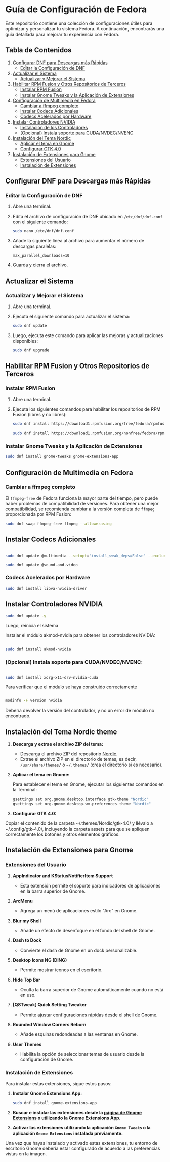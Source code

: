 # Guía de Configuración de Fedora

Este repositorio contiene una colección de configuraciones útiles para optimizar y personalizar tu sistema Fedora. A continuación, encontrarás una guía detallada para mejorar tu experiencia con Fedora.

## Tabla de Contenidos
1. [Configurar DNF para Descargas más Rápidas](#configurar-dnf-para-descargas-más-rápidas)
   - [Editar la Configuración de DNF](#editar-la-configuración-de-dnf)
2. [Actualizar el Sistema](#actualizar-el-sistema)
   - [Actualizar y Mejorar el Sistema](#actualizar-y-mejorar-el-sistema)
3. [Habilitar RPM Fusion y Otros Repositorios de Terceros](#habilitar-rpm-fusion-y-otros-repositorios-de-terceros)
   - [Instalar RPM Fusion](#instalar-rpm-fusion)
   - [Instalar Gnome Tweaks y la Aplicación de Extensiones](#instalar-gnome-tweaks-y-la-aplicación-de-extensiones)
4. [Configuración de Multimedia en Fedora](#configuración-de-multimedia-en-fedora)
   - [Cambiar a ffmpeg completo](#cambiar-a-ffmpeg-completo)
   - [Instalar Codecs Adicionales](#instalar-codecs-adicionales)
   - [Codecs Acelerados por Hardware](#codecs-acelerados-por-hardware)
5. [Instalar Controladores NVIDIA](#instalar-controladores-nvidia)
   - [Instalación de los Controladores](#instalación-de-los-controladores)
   - [(Opcional) Instala soporte para CUDA/NVDEC/NVENC](#opcional-instala-soporte-para-cudanvdecnvenc)
6. [Instalación del Tema Nordic](#instalación-del-tema-nordic)
   - [Aplicar el tema en Gnome](#aplicar-el-tema-en-gnome)
   - [Configurar GTK 4.0](#configurar-gtk-40)
7. [Instalación de Extensiones para Gnome](#instalación-de-extensiones-para-gnome)
   - [Extensiones del Usuario](#extensiones-del-usuario)
   - [Instalación de Extensiones](#instalación-de-extensiones)

## Configurar DNF para Descargas más Rápidas


### Editar la Configuración de DNF


1. Abre una terminal.
2. Edita el archivo de configuración de DNF ubicado en `/etc/dnf/dnf.conf` con el siguiente comando:

    ```bash
    sudo nano /etc/dnf/dnf.conf
    ```

3. Añade la siguiente línea al archivo para aumentar el número de descargas paralelas:

    ```
    max_parallel_downloads=10
    ```

4. Guarda y cierra el archivo.


## Actualizar el Sistema


### Actualizar y Mejorar el Sistema


1. Abre una terminal.
2. Ejecuta el siguiente comando para actualizar el sistema:

    ```bash
    sudo dnf update
    ```

3. Luego, ejecuta este comando para aplicar las mejoras y actualizaciones disponibles:

    ```bash
    sudo dnf upgrade
    ```


## Habilitar RPM Fusion y Otros Repositorios de Terceros


### Instalar RPM Fusion

1. Abre una terminal.
2. Ejecuta los siguientes comandos para habilitar los repositorios de RPM Fusion (libres y no libres):

    ```bash
    sudo dnf install https://download1.rpmfusion.org/free/fedora/rpmfusion-free-release-$(rpm -E %fedora).noarch.rpm
    ```

    ```bash
    sudo dnf install https://download1.rpmfusion.org/nonfree/fedora/rpmfusion-nonfree-release-$(rpm -E %fedora).noarch.rpm
    ```

### Instalar Gnome Tweaks y la Aplicación de Extensiones

```bash
sudo dnf install gnome-tweaks gnome-extensions-app
```

## Configuración de Multimedia en Fedora


### Cambiar a ffmpeg completo

El `ffmpeg-free` de Fedora funciona la mayor parte del tiempo, pero puede haber problemas de compatibilidad de versiones. Para obtener una mejor compatibilidad, se recomienda cambiar a la versión completa de `ffmpeg` proporcionada por RPM Fusion:

```bash
sudo dnf swap ffmpeg-free ffmpeg --allowerasing
```

## Instalar Codecs Adicionales


```bash

sudo dnf update @multimedia --setopt="install_weak_deps=False" --exclude=PackageKit-gstreamer-plugin
```


```bash
sudo dnf update @sound-and-video
```

### Codecs Acelerados por Hardware


```bash
sudo dnf install libva-nvidia-driver
```
## Instalar Controladores NVIDIA


```bash
sudo dnf update -y
```

Luego, reinicia el sistema 

Instalar el módulo akmod-nvidia para obtener los controladores NVIDIA:

```bash

sudo dnf install akmod-nvidia
```

### (Opcional) Instala soporte para CUDA/NVDEC/NVENC:

```bash

sudo dnf install xorg-x11-drv-nvidia-cuda
```


Para verificar que el módulo se haya construido correctamente

```bash

modinfo -F version nvidia
```
Debería devolver la versión del controlador, y no un error de módulo no encontrado.


## Instalación del Tema Nordic theme

1. **Descarga y extrae el archivo ZIP del tema:**
   - Descarga el archivo ZIP del repositorio [Nordic](https://github.com/EliverLara/Nordic).
   - Extrae el archivo ZIP en el directorio de temas, es decir, `/usr/share/themes/` o `~/.themes/` (crea el directorio si es necesario).

2. **Aplicar el tema en Gnome:**

   Para establecer el tema en Gnome, ejecutar los siguientes comandos en la Terminal:

   ```bash
   gsettings set org.gnome.desktop.interface gtk-theme "Nordic"
   gsettings set org.gnome.desktop.wm.preferences theme "Nordic"
   ```

3. **Configurar GTK 4.0:**

Copiar el contenido de la carpeta ~/.themes/Nordic/gtk-4.0/ y llévalo a ~/.config/gtk-4.0/, incluyendo la carpeta assets para que se apliquen correctamente los botones y otros elementos gráficos.


## Instalación de Extensiones para Gnome

### Extensiones del Usuario

1. **AppIndicator and KStatusNotifierItem Support**
   - Esta extensión permite el soporte para indicadores de aplicaciones en la barra superior de Gnome.

2. **ArcMenu**
   - Agrega un menú de aplicaciones estilo "Arc" en Gnome.

3. **Blur my Shell**
   - Añade un efecto de desenfoque en el fondo del shell de Gnome.

4. **Dash to Dock**
   - Convierte el dash de Gnome en un dock personalizable.

5. **Desktop Icons NG (DING)**
   - Permite mostrar iconos en el escritorio.

6. **Hide Top Bar**
   - Oculta la barra superior de Gnome automáticamente cuando no está en uso.

7. **[QSTweak] Quick Setting Tweaker**
   - Permite ajustar configuraciones rápidas desde el shell de Gnome.

8. **Rounded Window Corners Reborn**
   - Añade esquinas redondeadas a las ventanas en Gnome.

9. **User Themes**
   - Habilita la opción de seleccionar temas de usuario desde la configuración de Gnome.


### Instalación de Extensiones

Para instalar estas extensiones, sigue estos pasos:

1. **Instalar Gnome Extensions App:**

    ```bash
    sudo dnf install gnome-extensions-app
    ```

2. **Buscar e instalar las extensiones desde la [página de Gnome Extensions](https://extensions.gnome.org/) o utilizando la Gnome Extensions App.**

3. **Activar las extensiones utilizando la aplicación `Gnome Tweaks` o la aplicación `Gnome Extensions` instalada previamente.**

Una vez que hayas instalado y activado estas extensiones, tu entorno de escritorio Gnome debería estar configurado de acuerdo a las preferencias vistas en la imagen.
